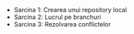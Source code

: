- Sarcina 1: Crearea unui repository local
- Sarcina 2: Lucrul pe branchuri
- Sarcina 3: Rezolvarea conflictelor
